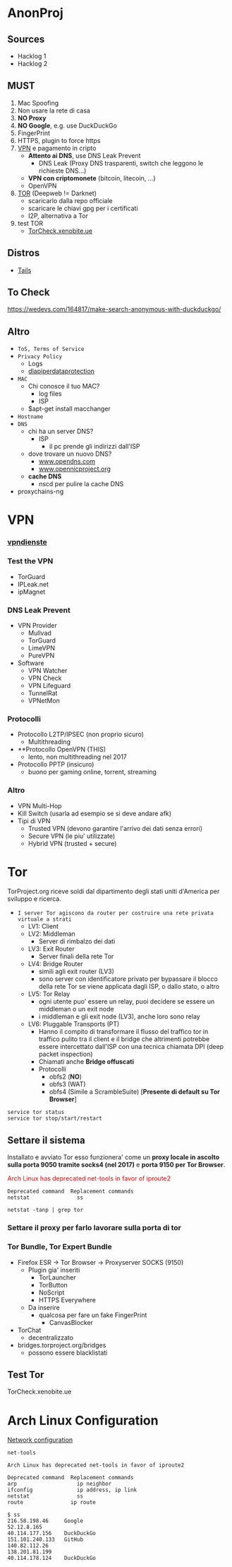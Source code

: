 # AnonProj

## Sources

- Hacklog 1
- Hacklog 2

## MUST
1. Mac Spoofing
2. Non usare la rete di casa
3. **NO Proxy**
4. **NO Google**, e.g. use DuckDuckGo
5. FingerPrint
6. HTTPS, plugin to force https
7. [VPN](#vpn) e pagamento in cripto
    - **Attento ai DNS**, use DNS Leak Prevent
      - DNS Leak (Proxy DNS trasparenti, switch che leggono le richieste DNS...)
    - **VPN con criptomonete** (bitcoin, litecoin, ...)
    - OpenVPN
8. [TOR](#tor) (Deepweb != Darknet)
    - scaricarlo dalla repo officiale
    - scaricare le chiavi gpg per i certificati
    - I2P, alternativa a Tor
9. test TOR
    - [TorCheck.xenobite.ue](https://torcheck.xenobite.eu/)

## Distros

- [Tails](https://tails.boum.org/)

## To Check

https://wedevs.com/164817/make-search-anonymous-with-duckduckgo/

## Altro

- ```ToS, Terms of Service```
- ```Privacy Policy```
  - Logs
  - [dlapiperdataprotection](https://www.dlapiperdataprotection.com/)
- ```MAC```
  - Chi conosce il tuo MAC?
    - log files
    - ISP
  - $apt-get install macchanger
- ```Hostname```
- ```DNS```
  - chi ha un server DNS?
    - ISP
      - il pc prende gli indirizzi dall'ISP
  - dove trovare un nuovo DNS?
    - www.opendns.com
    - www.opennicproject.org
  - **cache DNS**
    - nscd per pulire la cache DNS
- proxychains-ng

# VPN

### [vpndienste](http://www.vpndienste.com/)

### Test the VPN

- TorGuard
- IPLeak.net
- ipMagnet

### DNS Leak Prevent

- VPN Provider
  - Mullvad
  - TorGuard
  - LimeVPN
  - PureVPN
- Software
  - VPN Watcher
  - VPN Check
  - VPN Lifeguard
  - TunnelRat
  - VPNetMon

### Protocolli

- Protocollo L2TP/IPSEC (non proprio sicuro)
  - Multithreading
- **Protocollo OpenVPN (THIS)
  - lento, non multithreading nel 2017
- Protocollo PPTP (insicuro)
  - buono per gaming online, torrent, streaming

### Altro

- VPN Multi-Hop
- Kill Switch (usarla ad esempio se si deve andare afk)
- Tipi di VPN
  - Trusted VPN (devono garantire l'arrivo dei dati senza errori)
  - Secure VPN (le piu' utilizzate)
  - Hybrid VPN (trusted + secure)

# Tor

TorProject.org riceve soldi dal dipartimento degli stati uniti d'America per sviluppo e ricerca.
- ```I server Tor agiscono da router per costruire una rete privata virtuale a strati```
  - LV1: Client
  - LV2: Middleman
    - Server di rimbalzo dei dati
  - LV3: Exit Router
    - Server finali della rete Tor
  - LV4: Bridge Router
    - simili agli exit router (LV3)
    - sono server con identificatore privato per bypassare il blocco della rete Tor se viene applicata dagli ISP, o dallo stato, o altro
  - LV5: Tor Relay
    - ogni utente puo' essere un relay, puoi decidere se essere un middleman o un exit node
    - i middleman e gli exit node (LV3), anche loro sono relay
  - LV6: Pluggable Transports (PT)
    - Hanno il compito di transformare il flusso del traffico tor in traffico pulito tra il client e il bridge che altrimenti potrebbe essere intercettato dall'ISP con una tecnica chiamata DPI (deep packet inspection)
    - Chiamati anche **Bridge offuscati**
    - Protocolli
      - obfs2 (**NO**)
      - obfs3 (WAT)
      - obfs4 (Simile a ScrambleSuite) [**Presente di default su Tor Browser**]
 
```
service tor status
service tor stop/start/restart
```
## Settare il sistema

Installato e avviato Tor esso funzionera' come un **proxy locale in ascolto sulla porta 9050 tramite socks4 (nel 2017)** e **porta 9150 per Tor Browser**.

<span style="color:red">Arch Linux has deprecated net-tools in favor of iproute2</span>
```
Deprecated command 	Replacement commands
netstat 	          ss
```
```
netstat -tanp | grep tor
```

### Settare il proxy per farlo lavorare sulla porta di tor

### Tor Bundle, Tor Expert Bundle

- Firefox ESR -> Tor Browser -> Proxyserver SOCKS (9150)
  - Plugin gia' inseriti
    - TorLauncher
    - TorButton
    - NoScript
    - HTTPS Everywhere
  - Da inserire
    - qualcosa per fare un fake FingerPrint
      - CanvasBlocker
- TorChat
  - decentralizzato
- bridges.torproject.org/bridges
  - possono essere blacklistati

## Test Tor

TorCheck.xenobite.ue
















# Arch Linux Configuration

[Network configuration](https://wiki.archlinux.org/index.php/Network_configuration)

```
net-tools

Arch Linux has deprecated net-tools in favor of iproute2

Deprecated command 	Replacement commands
arp 	              ip neighbor
ifconfig 	          ip address, ip link
netstat 	          ss
route 	            ip route

$ ss
216.58.198.46     Google
52.12.8.165
40.114.177.156    DuckDuckGo
151.101.240.133   GitHub
140.82.112.26
138.201.81.199
40.114.178.124    DuckDuckGo
```
